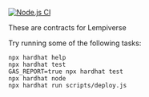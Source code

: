 [![Node.js CI](https://github.com/glempi/lempiverse_contracts/actions/workflows/node.js.yml/badge.svg)](https://github.com/glempi/lempiverse_contracts/actions/workflows/node.js.yml)

These are contracts for Lempiverse

Try running some of the following tasks:

```shell
npx hardhat help
npx hardhat test
GAS_REPORT=true npx hardhat test
npx hardhat node
npx hardhat run scripts/deploy.js
```
